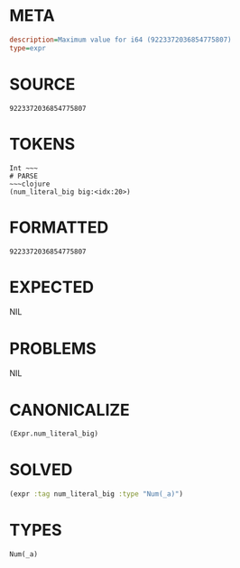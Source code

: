 # META
~~~ini
description=Maximum value for i64 (9223372036854775807)
type=expr
~~~
# SOURCE
~~~roc
9223372036854775807
~~~
# TOKENS
~~~text
Int ~~~
# PARSE
~~~clojure
(num_literal_big big:<idx:20>)
~~~
# FORMATTED
~~~roc
9223372036854775807
~~~
# EXPECTED
NIL
# PROBLEMS
NIL
# CANONICALIZE
~~~clojure
(Expr.num_literal_big)
~~~
# SOLVED
~~~clojure
(expr :tag num_literal_big :type "Num(_a)")
~~~
# TYPES
~~~roc
Num(_a)
~~~
